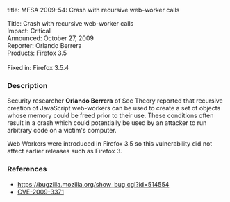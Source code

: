 title: MFSA 2009-54: Crash with recursive web-worker calls

<p>
<span class="label">Title:</span>      Crash with recursive web-worker calls<br/>
<span class="label">Impact:</span>     Critical<br/>
<span class="label">Announced:</span>  October 27, 2009<br/>
<span class="label">Reporter:</span>   Orlando Berrera<br/>
<span class="label">Products:</span>   Firefox 3.5<br/>
<br/>
<span class="label">Fixed in:</span>   Firefox 3.5.4<br/>
</p>


<h3>Description</h3>

<p>Security researcher <strong>Orlando Berrera</strong> of Sec Theory
reported that recursive creation of JavaScript web-workers can be used
to create a set of objects whose memory could be freed prior to their
use.  These conditions often result in a crash which could potentially
be used by an attacker to run arbitrary code on a victim's
computer.</p>

<p class="note">Web Workers were introduced in Firefox 3.5 so this
vulnerability did not affect earlier releases such as Firefox 3.</p>

<h3>References</h3>

<ul>
  <li><a href="https://bugzilla.mozilla.org/show_bug.cgi?id=514554">https://bugzilla.mozilla.org/show_bug.cgi?id=514554</a></li>
  <li><a class="ex-ref" href="http://cve.mitre.org/cgi-bin/cvename.cgi?name=CVE-2009-3371">CVE-2009-3371</a></li>
</ul>




